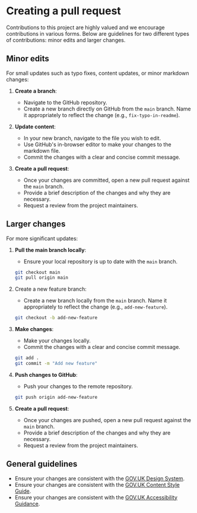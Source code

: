 # Creating a pull request

Contributions to this project are highly valued and we encourage contributions
in various forms. Below are guidelines for two different types of contributions:
minor edits and larger changes.

## Minor edits

For small updates such as typo fixes, content updates, or minor markdown changes:

1. **Create a branch**:

   - Navigate to the GitHub repository.
   - Create a new branch directly on GitHub from the `main` branch. Name it
     appropriately to reflect the change (e.g., `fix-typo-in-readme`).

2. **Update content**:

   - In your new branch, navigate to the file you wish to edit.
   - Use GitHub's in-browser editor to make your changes to the markdown file.
   - Commit the changes with a clear and concise commit message.

3. **Create a pull request**:
   - Once your changes are committed, open a new pull request against the `main`
     branch.
   - Provide a brief description of the changes and why they are necessary.
   - Request a review from the project maintainers.

## Larger changes

For more significant updates:

1. **Pull the main branch locally**:

   - Ensure your local repository is up to date with the `main` branch.

   ```bash
   git checkout main
   git pull origin main
   ```

2. Create a new feature branch:

   - Create a new branch locally from the `main` branch. Name it appropriately
     to reflect the change (e.g., `add-new-feature`).

   ```bash
   git checkout -b add-new-feature
   ```

3. **Make changes**:

   - Make your changes locally.
   - Commit the changes with a clear and concise commit message.

   ```bash
   git add .
   git commit -m "Add new feature"
   ```

4. **Push changes to GitHub**:

   - Push your changes to the remote repository.

   ```bash
   git push origin add-new-feature
   ```

5. **Create a pull request**:

   - Once your changes are pushed, open a new pull request against the `main`
     branch.
   - Provide a brief description of the changes and why they are necessary.
   - Request a review from the project maintainers.

## General guidelines

- Ensure your changes are consistent with the [GOV.UK Design System](https://design-system.service.gov.uk/).
- Ensure your changes are consistent with the [GOV.UK Content Style Guide](https://www.gov.uk/guidance/style-guide).
- Ensure your changes are consistent with the [GOV.UK Accessibility Guidance](https://www.gov.uk/guidance/accessibility-requirements-for-public-sector-websites-and-apps).
